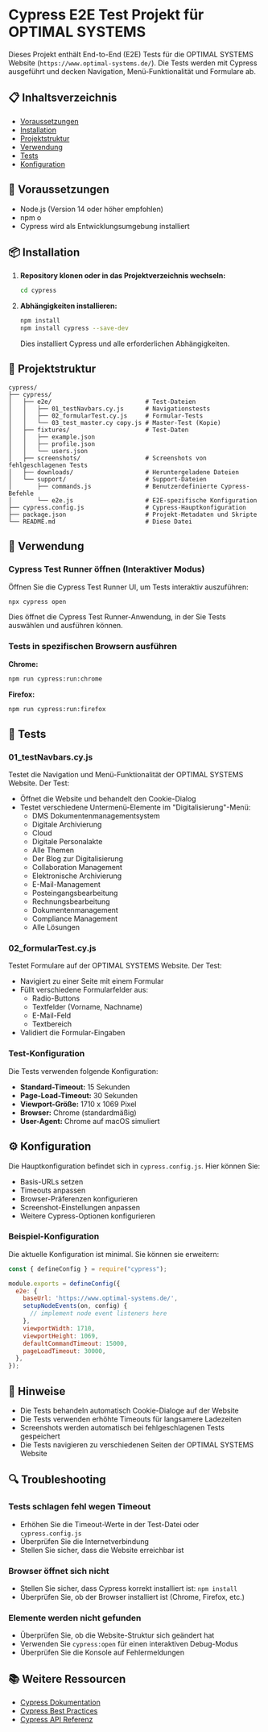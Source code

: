 # Cypress E2E Test Projekt für OPTIMAL SYSTEMS

Dieses Projekt enthält End-to-End (E2E) Tests für die OPTIMAL SYSTEMS Website (`https://www.optimal-systems.de/`). Die Tests werden mit Cypress ausgeführt und decken Navigation, Menü-Funktionalität und Formulare ab.

## 📋 Inhaltsverzeichnis

- [Voraussetzungen](#voraussetzungen)
- [Installation](#installation)
- [Projektstruktur](#projektstruktur)
- [Verwendung](#verwendung)
- [Tests](#tests)
- [Konfiguration](#konfiguration)

## 🔧 Voraussetzungen

- Node.js (Version 14 oder höher empfohlen)
- npm o
- Cypress wird als Entwicklungsumgebung installiert

## 📦 Installation

1. **Repository klonen oder in das Projektverzeichnis wechseln:**
   ```bash
   cd cypress
   ```

2. **Abhängigkeiten installieren:**
   ```bash
   npm install
   npm install cypress --save-dev
   ```

   Dies installiert Cypress und alle erforderlichen Abhängigkeiten.

## 📁 Projektstruktur

```
cypress/
├── cypress/
│   ├── e2e/                          # Test-Dateien
│   │   ├── 01_testNavbars.cy.js      # Navigationstests
│   │   ├── 02_formularTest.cy.js     # Formular-Tests
│   │   └── 03_test_master.cy copy.js # Master-Test (Kopie)
│   ├── fixtures/                     # Test-Daten
│   │   ├── example.json
│   │   ├── profile.json
│   │   └── users.json
│   ├── screenshots/                  # Screenshots von fehlgeschlagenen Tests
│   ├── downloads/                    # Heruntergeladene Dateien
│   └── support/                      # Support-Dateien
│       ├── commands.js               # Benutzerdefinierte Cypress-Befehle
│       └── e2e.js                    # E2E-spezifische Konfiguration
├── cypress.config.js                 # Cypress-Hauptkonfiguration
├── package.json                      # Projekt-Metadaten und Skripte
└── README.md                         # Diese Datei
```

## 🚀 Verwendung

### Cypress Test Runner öffnen (Interaktiver Modus)

Öffnen Sie die Cypress Test Runner UI, um Tests interaktiv auszuführen:

```bash
npx cypress open
```

Dies öffnet die Cypress Test Runner-Anwendung, in der Sie Tests auswählen und ausführen können.

### Tests in spezifischen Browsern ausführen

**Chrome:**
```bash
npm run cypress:run:chrome
```

**Firefox:**
```bash
npm run cypress:run:firefox
```

## 🧪 Tests

### 01_testNavbars.cy.js

Testet die Navigation und Menü-Funktionalität der OPTIMAL SYSTEMS Website. Der Test:

- Öffnet die Website und behandelt den Cookie-Dialog
- Testet verschiedene Untermenü-Elemente im "Digitalisierung"-Menü:
  - DMS Dokumentenmanagementsystem
  - Digitale Archivierung
  - Cloud
  - Digitale Personalakte
  - Alle Themen
  - Der Blog zur Digitalisierung
  - Collaboration Management
  - Elektronische Archivierung
  - E-Mail-Management
  - Posteingangsbearbeitung
  - Rechnungsbearbeitung
  - Dokumentenmanagement
  - Compliance Management
  - Alle Lösungen

### 02_formularTest.cy.js

Testet Formulare auf der OPTIMAL SYSTEMS Website. Der Test:

- Navigiert zu einer Seite mit einem Formular
- Füllt verschiedene Formularfelder aus:
  - Radio-Buttons
  - Textfelder (Vorname, Nachname)
  - E-Mail-Feld
  - Textbereich
- Validiert die Formular-Eingaben

### Test-Konfiguration

Die Tests verwenden folgende Konfiguration:

- **Standard-Timeout:** 15 Sekunden
- **Page-Load-Timeout:** 30 Sekunden
- **Viewport-Größe:** 1710 x 1069 Pixel
- **Browser:** Chrome (standardmäßig)
- **User-Agent:** Chrome auf macOS simuliert

## ⚙️ Konfiguration

Die Hauptkonfiguration befindet sich in `cypress.config.js`. Hier können Sie:

- Basis-URLs setzen
- Timeouts anpassen
- Browser-Präferenzen konfigurieren
- Screenshot-Einstellungen anpassen
- Weitere Cypress-Optionen konfigurieren

### Beispiel-Konfiguration

Die aktuelle Konfiguration ist minimal. Sie können sie erweitern:

```javascript
const { defineConfig } = require("cypress");

module.exports = defineConfig({
  e2e: {
    baseUrl: 'https://www.optimal-systems.de/',
    setupNodeEvents(on, config) {
      // implement node event listeners here
    },
    viewportWidth: 1710,
    viewportHeight: 1069,
    defaultCommandTimeout: 15000,
    pageLoadTimeout: 30000,
  },
});
```

## 📝 Hinweise

- Die Tests behandeln automatisch Cookie-Dialoge auf der Website
- Die Tests verwenden erhöhte Timeouts für langsamere Ladezeiten
- Screenshots werden automatisch bei fehlgeschlagenen Tests gespeichert
- Die Tests navigieren zu verschiedenen Seiten der OPTIMAL SYSTEMS Website

## 🔍 Troubleshooting

### Tests schlagen fehl wegen Timeout

- Erhöhen Sie die Timeout-Werte in der Test-Datei oder `cypress.config.js`
- Überprüfen Sie die Internetverbindung
- Stellen Sie sicher, dass die Website erreichbar ist

### Browser öffnet sich nicht

- Stellen Sie sicher, dass Cypress korrekt installiert ist: `npm install`
- Überprüfen Sie, ob der Browser installiert ist (Chrome, Firefox, etc.)

### Elemente werden nicht gefunden

- Überprüfen Sie, ob die Website-Struktur sich geändert hat
- Verwenden Sie `cypress:open` für einen interaktiven Debug-Modus
- Überprüfen Sie die Konsole auf Fehlermeldungen

## 📚 Weitere Ressourcen

- [Cypress Dokumentation](https://docs.cypress.io/)
- [Cypress Best Practices](https://docs.cypress.io/guides/references/best-practices)
- [Cypress API Referenz](https://docs.cypress.io/api/api/table-of-contents)
